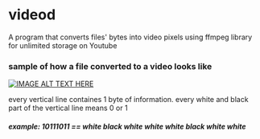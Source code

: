 # videod
A program that converts files' bytes into video pixels using ffmpeg library for unlimited storage on Youtube

### sample of how a file converted to a video looks like
[![IMAGE ALT TEXT HERE](https://img.youtube.com/vi/yM1Ovak3I_E/0.jpg)](https://www.youtube.com/watch?v=yM1Ovak3I_E)

every vertical line containes 1 byte of information. every white and black part of the vertical line means 0 or 1
##### example: 10111011 == white black white white white black white white 
